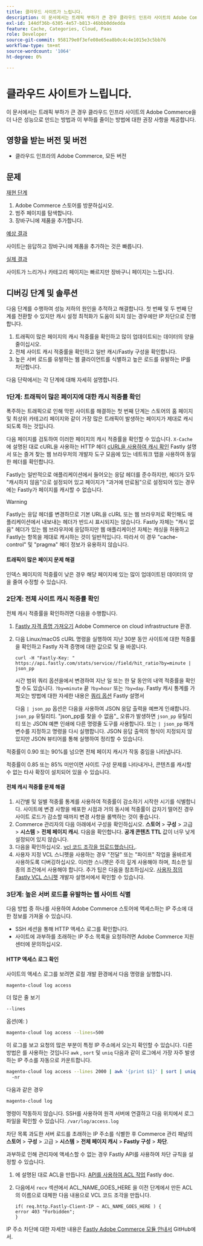 ```yaml
---
title: 클라우드 사이트가 느립니다.
description: 이 문서에서는 트래픽 부하가 큰 경우 클라우드 인프라 사이트의 Adobe Commerce을 더 나은 성능으로 만드는 방법과 이 부하를 줄이는 방법에 대한 권장 사항을 제공합니다.
exl-id: 144df36b-6305-4e57-b813-46bbb0ddedda
feature: Cache, Categories, Cloud, Paas
role: Developer
source-git-commit: 958179e0f3efe08e65ea8b0c4c4e1015e3c5bb76
workflow-type: tm+mt
source-wordcount: '1064'
ht-degree: 0%

---
```


# 클라우드 사이트가 느립니다.

이 문서에서는 트래픽 부하가 큰 경우 클라우드 인프라 사이트의 Adobe Commerce을 더 나은 성능으로 만드는 방법과 이 부하를 줄이는 방법에 대한 권장 사항을 제공합니다.

## 영향을 받는 버전 및 버전

* 클라우드 인프라의 Adobe Commerce, 모든 버전

## 문제

<u>재현 단계</u>

1. Adobe Commerce 스토어를 방문하십시오.
1. 범주 페이지를 탐색합니다.
1. 장바구니에 제품을 추가합니다.

<u>예상 결과</u>

사이트는 응답하고 장바구니에 제품을 추가하는 것은 빠릅니다.

<u>실제 결과</u>

사이트가 느리거나 카테고리 페이지는 빠르지만 장바구니 페이지는 느립니다.

## 디버깅 단계 및 솔루션

다음 단계를 수행하여 성능 저하의 원인을 추적하고 해결합니다. 첫 번째 및 두 번째 단계를 전환할 수 있지만 캐시 설정 최적화가 도움이 되지 않는 경우에만 IP 차단으로 진행합니다.

1. 트래픽이 많은 페이지의 캐시 적중률을 확인하고 많이 업데이트되는 데이터의 양을 줄이십시오.
1. 전체 사이트 캐시 적중률을 확인하고 일반 캐시/Fastly 구성을 확인합니다.
1. 높은 서버 로드를 유발하는 웹 클라이언트를 식별하고 높은 로드를 유발하는 IP를 차단합니다.

다음 단락에서는 각 단계에 대해 자세히 설명합니다.

### 1단계: 트래픽이 많은 페이지에 대한 캐시 적중률 확인

폭주하는 트래픽으로 인해 막힌 사이트를 해결하는 첫 번째 단계는 스토어의 홈 페이지 및 최상위 카테고리 페이지와 같이 가장 많은 트래픽이 발생하는 페이지가 제대로 캐시되도록 하는 것입니다.

다음 페이지를 검토하여 이러한 페이지의 캐시 적중률을 확인할 수 있습니다. `X-Cache` 에 설명된 대로 cURL을 사용하는 HTTP 헤더 [cURL을 사용하여 캐시 확인](https://docs.fastly.com/guides/debugging/checking-cache#using-curl) Fastly 설명서 또는 즐겨 찾는 웹 브라우저의 개발자 도구 모음에 있는 네트워크 탭을 사용하여 동일한 헤더를 확인합니다.

Fastly는 일반적으로 애플리케이션에서 들어오는 응답 헤더를 준수하지만, 헤더가 모두 &quot;캐시하지 않음&quot;으로 설정되어 있고 페이지가 &quot;과거에 만료됨&quot;으로 설정되어 있는 경우에는 Fastly가 페이지를 캐시할 수 없습니다.

>[!WARNING]
>
>Fastly는 응답 헤더를 변경하므로 기본 URL을 cURL 또는 웹 브라우저로 확인해도 애플리케이션에서 내보내는 헤더가 반드시 표시되지는 않습니다. Fastly 자체는 &quot;캐시 없음&quot; 헤더가 있는 웹 브라우저에 응답하지만 웹 애플리케이션 자체는 캐싱을 허용하고 Fastly는 항목을 제대로 캐시하는 것이 일반적입니다. 따라서 이 경우 &quot;cache-control&quot; 및 &quot;pragma&quot; 헤더 정보가 유용하지 않습니다.

#### 트래픽이 많은 페이지 문제 해결

인덱스 페이지의 적중률이 낮은 경우 해당 페이지에 있는 많이 업데이트된 데이터의 양을 줄여 수정할 수 있습니다.

### 2단계: 전체 사이트 캐시 적중률 확인

전체 캐시 적중률을 확인하려면 다음을 수행합니다.

1. [Fastly 자격 증명 가져오기](http://devdocs.magento.com/guides/v2.3/cloud/cdn/configure-fastly.html#cloud-fastly-creds) Adobe Commerce on cloud infrastructure 환경.
1. 다음 Linux/macOS cURL 명령을 실행하여 지난 30분 동안 사이트에 대한 적중률을 확인하고 Fastly 자격 증명에 대한 값으로 및 을 바꿉니다.

   `curl -H "Fastly-Key: " https://api.fastly.com/stats/service//field/hit_ratio?by=minute | json_pp`

   시간 범위 쿼리 옵션을에서 변경하여 지난 일 또는 한 달 동안의 내역 적중률을 확인할 수도 있습니다. `?by=minute` 끝 `?by=hour` 또는 `?by=day`. Fastly 캐시 통계를 가져오는 방법에 대한 자세한 내용은 [쿼리 옵션](https://docs.fastly.com/api/stats#Query) Fastly 설명서

   다음 `| json_pp` 옵션은 다음을 사용하여 JSON 응답 출력을 예쁘게 인쇄합니다. `json_pp` 유틸리티. &quot;json\_pp를 찾을 수 없음&quot;_ 오류가 발생하면 `json_pp` 유틸리티 또는 JSON 예쁜 인쇄에 다른 명령줄 도구를 사용합니다. 또는 `| json_pp` 매개 변수를 지정하고 명령을 다시 실행합니다. JSON 응답 출력의 형식이 지정되지 않았지만 JSON 뷰티어를 통해 실행하여 정리할 수 있습니다.

적중률이 0.90 또는 90%를 넘으면 전체 페이지 캐시가 작동 중임을 나타냅니다.

적중률이 0.85 또는 85% 미만이면 사이트 구성 문제를 나타내거나, 콘텐츠를 캐시할 수 없는 타사 확장이 설치되어 있을 수 있습니다.

#### 전체 캐시 적중률 문제 해결

1. 시간별 및 일별 적중률 통계를 사용하여 적중률이 감소하기 시작한 시기를 식별합니다. 사이트에 변경 사항을 배포한 시점과 거의 동시에 적중률이 갑자기 떨어진 경우 사이트 로드가 감소할 때까지 변경 사항을 롤백하는 것이 좋습니다.
1. Commerce 관리자의 다음 아래에서 구성을 확인하십시오. **스토어** > **구성** > 고급 > **시스템** > **전체 페이지 캐시**. 다음을 확인합니다. **공개 콘텐츠 TTL** 값이 너무 낮게 설정되어 있지 않습니다.
1. 다음을 확인하십시오. [vcl 코드 조각을 업로드했습니다.](https://devdocs.magento.com/guides/v2.3/cloud/cdn/configure-fastly.html#upload-vcl-snippets).
1. 사용자 지정 VCL 스니펫을 사용하는 경우 &quot;전달&quot; 또는 &quot;파이프&quot; 작업을 올바르게 사용하도록 디버깅하십시오. 이러한 스니펫은 주의 깊게 사용해야 하며, 최소한 일종의 조건에서 사용해야 합니다. 추가 팁은 다음을 참조하십시오. [사용자 정의 Fastly VCL 스니펫](https://devdocs.magento.com/guides/v2.3/cloud/cdn/cloud-vcl-custom-snippets.html) 개발자 설명서에서 확인할 수 있습니다.

### 3단계: 높은 서버 로드를 유발하는 웹 사이트 식별

다음 방법 중 하나를 사용하여 Adobe Commerce 스토어에 액세스하는 IP 주소에 대한 정보를 가져올 수 있습니다.

* SSH 세션을 통해 HTTP 액세스 로그를 확인합니다.
* 사이트에 과부하를 초래하는 IP 주소 목록을 요청하려면 Adobe Commerce 지원 센터에 문의하십시오.

#### HTTP 액세스 로그 확인

사이트의 액세스 로그를 보려면 로컬 개발 환경에서 다음 명령을 실행합니다.

```bash
magento-cloud log access
```

더 많은 줄 보기

```bash
--lines
```

옵션(예: )

```bash
magento-cloud log access --lines=500
```

이 로그를 보고 요청의 많은 부분이 특정 IP 주소에서 오는지 확인할 수 있습니다. 다른 방법은 를 사용하는 것입니다 `awk` , `sort` 및 `uniq` 다음과 같이 로그에서 가장 자주 발생하는 IP 주소를 자동으로 카운트합니다.

```bash
magento-cloud log access --lines 2000 | awk '{print $1}' | sort | uniq -c | sort
  -nr
```

다음과 같은 경우

```bash
magento-cloud log
```

명령이 작동하지 않습니다. SSH를 사용하여 원격 서버에 연결하고 다음 위치에서 로그 파일을 확인할 수 있습니다. `/var/log/access.log`

차단 목록 과도한 서버 로드를 초래하는 IP 주소를 식별한 후 Commerce 관리 패널의 **스토어** > **구성** > 고급 > **시스템** > **전체 페이지 캐시** > **Fastly 구성** > **차단**.

과부하로 인해 관리자에 액세스할 수 없는 경우 Fastly API를 사용하여 차단 규칙을 설정할 수 있습니다.

1. 에 설명된 대로 ACL을 만듭니다. [API를 사용하여 ACL 작업](https://docs.fastly.com/guides/access-control-lists/working-with-acls-using-the-api) Fastly doc.
1. 다음에서 `recv` 섹션에서 ACL\_NAME\_GOES\_HERE 을 이전 단계에서 만든 ACL의 이름으로 대체한 다음 내용으로 VCL 코드 조각을 만듭니다.

   ```
   if( req.http.Fastly-Client-IP ~ ACL_NAME_GOES_HERE ) {
   error 403 "Forbidden";
   }
   ```

IP 주소 차단에 대한 자세한 내용은 [Fastly Adobe Commerce 모듈 안내서](https://github.com/fastly/fastly-magento2/blob/master/Documentation/Guides/BLOCKING.md) GitHub에서.

